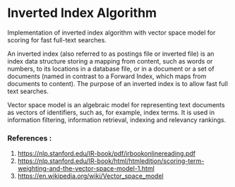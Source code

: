 # Inverted Index Algorithm

Implementation of inverted index algorithm with vector space model for scoring for fast full-text searches.

An inverted index (also referred to as postings file or inverted file) is an index data structure storing a mapping from content, such as words or numbers, to its locations in a database file, or in a document or a set of documents (named in contrast to a Forward Index, which maps from documents to content). The purpose of an inverted index is to allow fast full text searches.

Vector space model is an algebraic model for representing text documents as vectors of identifiers, such as, for example, index terms. It is used in information filtering, information retrieval, indexing and relevancy rankings.


### References :
1. https://nlp.stanford.edu/IR-book/pdf/irbookonlinereading.pdf
2. https://nlp.stanford.edu/IR-book/html/htmledition/scoring-term-weighting-and-the-vector-space-model-1.html
3. https://en.wikipedia.org/wiki/Vector_space_model
